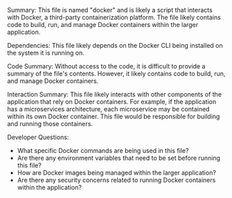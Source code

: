 Summary:
This file is named "docker" and is likely a script that interacts with Docker, a third-party containerization platform. The file likely contains code to build, run, and manage Docker containers within the larger application.

Dependencies:
This file likely depends on the Docker CLI being installed on the system it is running on.

Code Summary:
Without access to the code, it is difficult to provide a summary of the file's contents. However, it likely contains code to build, run, and manage Docker containers.

Interaction Summary:
This file likely interacts with other components of the application that rely on Docker containers. For example, if the application has a microservices architecture, each microservice may be contained within its own Docker container. This file would be responsible for building and running those containers.

Developer Questions:
- What specific Docker commands are being used in this file?
- Are there any environment variables that need to be set before running this file?
- How are Docker images being managed within the larger application?
- Are there any security concerns related to running Docker containers within the application?